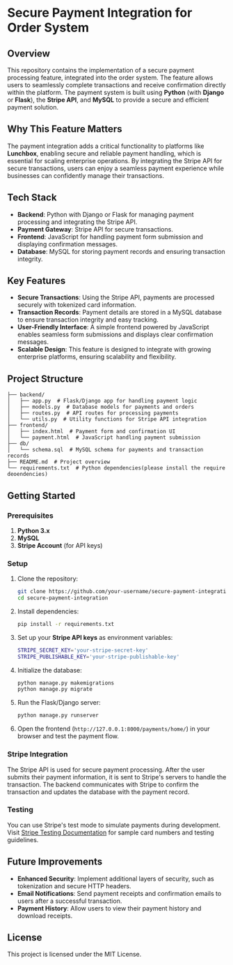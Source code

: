 
# Secure Payment Integration for Order System

## Overview

This repository contains the implementation of a secure payment processing feature, integrated into the order system. The feature allows users to seamlessly complete transactions and receive confirmation directly within the platform. The payment system is built using **Python** (with **Django** or **Flask**), the **Stripe API**, and **MySQL** to provide a secure and efficient payment solution.

## Why This Feature Matters

The payment integration adds a critical functionality to platforms like **Lunchbox**, enabling secure and reliable payment handling, which is essential for scaling enterprise operations. By integrating the Stripe API for secure transactions, users can enjoy a seamless payment experience while businesses can confidently manage their transactions.

## Tech Stack

- **Backend**: Python with Django or Flask for managing payment processing and integrating the Stripe API.
- **Payment Gateway**: Stripe API for secure transactions.
- **Frontend**: JavaScript for handling payment form submission and displaying confirmation messages.
- **Database**: MySQL for storing payment records and ensuring transaction integrity.

## Key Features

- **Secure Transactions**: Using the Stripe API, payments are processed securely with tokenized card information.
- **Transaction Records**: Payment details are stored in a MySQL database to ensure transaction integrity and easy tracking.
- **User-Friendly Interface**: A simple frontend powered by JavaScript enables seamless form submissions and displays clear confirmation messages.
- **Scalable Design**: This feature is designed to integrate with growing enterprise platforms, ensuring scalability and flexibility.

## Project Structure

```
├── backend/
│   ├── app.py  # Flask/Django app for handling payment logic
│   ├── models.py  # Database models for payments and orders
│   ├── routes.py  # API routes for processing payments
│   └── utils.py  # Utility functions for Stripe API integration
├── frontend/
│   ├── index.html  # Payment form and confirmation UI
│   └── payment.html  # JavaScript handling payment submission
├── db/
│   └── schema.sql  # MySQL schema for payments and transaction records
├── README.md  # Project overview
└── requirements.txt  # Python dependencies(please install the require deoendencies)
```

## Getting Started

### Prerequisites

1. **Python 3.x**
2. **MySQL**
3. **Stripe Account** (for API keys)

### Setup

1. Clone the repository:
   ```bash
   git clone https://github.com/your-username/secure-payment-integration.git
   cd secure-payment-integration
   ```

2. Install dependencies:
   ```bash
   pip install -r requirements.txt
   ```

3. Set up your **Stripe API keys** as environment variables:
   ```bash
   STRIPE_SECRET_KEY='your-stripe-secret-key'
   STRIPE_PUBLISHABLE_KEY='your-stripe-publishable-key'
   ```

4. Initialize the database:
   ```bash
   python manage.py makemigrations
   python manage.py migrate
   ```

5. Run the Flask/Django server:
   ```bash
   python manage.py runserver
   ```

6. Open the frontend (`http://127.0.0.1:8000/payments/home/`) in your browser and test the payment flow.

### Stripe Integration

The Stripe API is used for secure payment processing. After the user submits their payment information, it is sent to Stripe's servers to handle the transaction. The backend communicates with Stripe to confirm the transaction and updates the database with the payment record.

### Testing

You can use Stripe's test mode to simulate payments during development. Visit [Stripe Testing Documentation](https://stripe.com/docs/testing) for sample card numbers and testing guidelines.

## Future Improvements

- **Enhanced Security**: Implement additional layers of security, such as tokenization and secure HTTP headers.
- **Email Notifications**: Send payment receipts and confirmation emails to users after a successful transaction.
- **Payment History**: Allow users to view their payment history and download receipts.

## License

This project is licensed under the MIT License.
